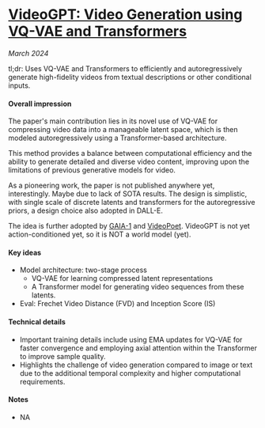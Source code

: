# [VideoGPT: Video Generation using VQ-VAE and Transformers](https://arxiv.org/abs/2104.10157)

_March 2024_

tl;dr: Uses VQ-VAE and Transformers to efficiently and  autoregressively generate high-fidelity videos from textual descriptions or other conditional inputs.

#### Overall impression
The paper's main contribution lies in its novel use of VQ-VAE for compressing video data into a manageable latent space, which is then modeled autoregressively using a Transformer-based architecture. 

This method provides a balance between computational efficiency and the ability to generate detailed and diverse video content, improving upon the limitations of previous generative models for video.

As a pioneering work, the paper is not published anywhere yet, interestingly. Maybe due to lack of SOTA results. The design is simplistic, with single scale of discrete latents and transformers for the autoregressive priors, a design choice also adopted in DALL-E.

The idea is further adopted by [GAIA-1](gaia_1.md) and [VideoPoet](video_poet.md). VideoGPT is not yet action-conditioned yet, so it is NOT a world model (yet).

#### Key ideas
- Model architecture: two-stage process 
	- VQ-VAE for learning compressed latent representations
	- A Transformer model for generating video sequences from these latents.
- Eval: Frechet Video Distance (FVD) and Inception Score (IS)

#### Technical details
- Important training details include using EMA updates for VQ-VAE for faster convergence and employing axial attention within the Transformer to improve sample quality.
- Highlights the challenge of video generation compared to image or text due to the additional temporal complexity and higher computational requirements.

#### Notes
- NA
